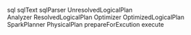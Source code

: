 sql sqlText sqlParser   UnresolvedLogicalPlan  
    Analyzer ResolvedLogicalPlan
    Optimizer OptimizedLogicalPlan
    SparkPlanner PhysicalPlan
              prepareForExcution
              execute
